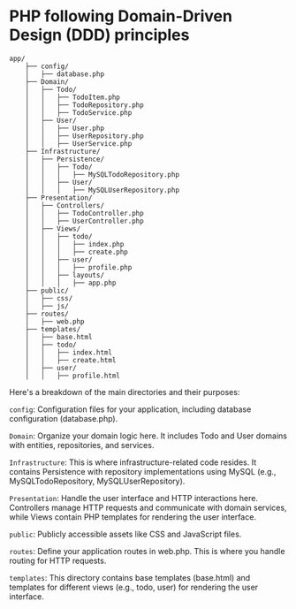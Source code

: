 # PHP following Domain-Driven Design (DDD) principles

```tree
app/
    ├── config/
    │   ├── database.php
    ├── Domain/
    │   ├── Todo/
    │   │   ├── TodoItem.php
    │   │   ├── TodoRepository.php
    │   │   ├── TodoService.php
    │   ├── User/
    │   │   ├── User.php
    │   │   ├── UserRepository.php
    │   │   ├── UserService.php
    ├── Infrastructure/
    │   ├── Persistence/
    │   │   ├── Todo/
    │   │   │   ├── MySQLTodoRepository.php
    │   │   ├── User/
    │   │   │   ├── MySQLUserRepository.php
    ├── Presentation/
    │   ├── Controllers/
    │   │   ├── TodoController.php
    │   │   ├── UserController.php
    │   ├── Views/
    │   │   ├── todo/
    │   │   │   ├── index.php
    │   │   │   ├── create.php
    │   │   ├── user/
    │   │   │   ├── profile.php
    │   │   ├── layouts/
    │   │   │   ├── app.php
    ├── public/
    │   ├── css/
    │   ├── js/
    ├── routes/
    │   ├── web.php
    ├── templates/
    │   ├── base.html
    │   ├── todo/
    │   │   ├── index.html
    │   │   ├── create.html
    │   ├── user/
    │   │   ├── profile.html

```

Here's a breakdown of the main directories and their purposes:

`config`: Configuration files for your application, including database configuration (database.php).

`Domain`: Organize your domain logic here. It includes Todo and User domains with entities, repositories, and services.

`Infrastructure`: This is where infrastructure-related code resides. It contains Persistence with repository implementations using MySQL (e.g., MySQLTodoRepository, MySQLUserRepository).

`Presentation`: Handle the user interface and HTTP interactions here. Controllers manage HTTP requests and communicate with domain services, while Views contain PHP templates for rendering the user interface.

`public`: Publicly accessible assets like CSS and JavaScript files.

`routes`: Define your application routes in web.php. This is where you handle routing for HTTP requests.

`templates`: This directory contains base templates (base.html) and templates for different views (e.g., todo, user) for rendering the user interface.
